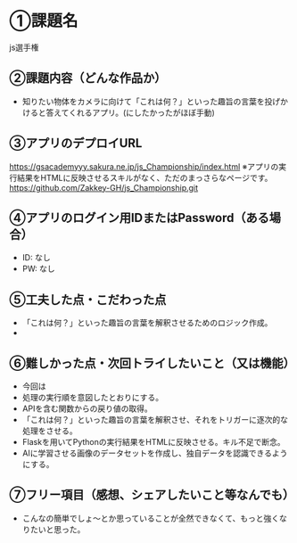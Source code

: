 # ①課題名
js選手権

## ②課題内容（どんな作品か）
- 知りたい物体をカメラに向けて「これは何？」といった趣旨の言葉を投げかけると答えてくれるアプリ。(にしたかったがほぼ手動)


## ③アプリのデプロイURL
https://gsacademyyy.sakura.ne.jp/js_Championship/index.html
※アプリの実行結果をHTMLに反映させるスキルがなく、ただのまっさらなページです。
https://github.com/Zakkey-GH/js_Championship.git

## ④アプリのログイン用IDまたはPassword（ある場合）
- ID: なし
- PW: なし

## ⑤工夫した点・こだわった点
- 「これは何？」といった趣旨の言葉を解釈させるためのロジック作成。
- 
## ⑥難しかった点・次回トライしたいこと（又は機能）
- 今回は
- 処理の実行順を意図したとおりにする。
- APIを含む関数からの戻り値の取得。
- 「これは何？」といった趣旨の言葉を解釈させ、それをトリガーに逐次的な処理をさせる。
- Flaskを用いてPythonの実行結果をHTMLに反映させる。キル不足で断念。
- AIに学習させる画像のデータセットを作成し、独自データを認識できるようにする。

## ⑦フリー項目（感想、シェアしたいこと等なんでも）
- こんなの簡単でしょ～とか思っていることが全然できなくて、もっと強くなりたいと思った。

